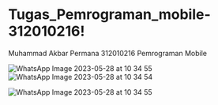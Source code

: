 # Tugas_Pemrograman_mobile-312010216!
Muhammad Akbar  Permana
312010216
Pemrograman Mobile 

![WhatsApp Image 2023-05-28 at 10 34 55](https://github.com/makbarpermana/Tugas_Pemrograman_mobile-312010216/assets/72698864/95f71981-cc83-4c94-828c-1f0bc9c248e9)![WhatsApp Image 2023-05-28 at 10 34 54](https://github.com/makbarpermana/Tugas_Pemrograman_mobile-312010216/assets/72698864/f641d67c-5868-47fe-b2f8-54dcd6112dcc)

![WhatsApp Image 2023-05-28 at 10 34 55](https://github.com/makbarpermana/Tugas_Pemrograman_mobile-312010216/assets/72698864/218b231a-4a28-44f5-b38e-e13206ebf1bc)
